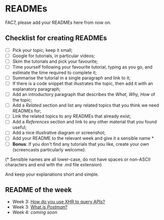 # READMEs

FAC7, please add your READMEs here from now on.

## Checklist for creating READMEs

+ [ ] Pick your topic; keep it small;
+ [ ] Google for tutorials, in particular videos;
+ [ ] Skim the tutorials and pick your favourite;
+ [ ] Time yourself following your favourite tutorial, typing as you go, and estimate the time required to complete it; 
+ [ ] Summarise the tutorial in a single paragraph and link to it;
+ [ ] If there is a code snippet that illustrates the topic, then add it with an explanatory paragraph;
+ [ ] Add an introductory paragraph that describes the *What, Why, How* of the topic;
+ [ ] Add a *Related* section and list any related topics that you think we need READMEs for;
+ [ ] Link the related topics to any READMEs that already exist;
+ [ ] Add a *References* section and link to any other material that you found useful;
+ [ ] Add a nice illustrative diagram or screenshot;
+ [ ] Add your README to the relevant week and give it a sensible name *
+ [ ] **Bonus**: If you don't find any tutorials that you like, create your own (screencasts particularly welcome).

(* Sensible names are all lower-case, do not have spaces or non-ASCII characters and end with the .md file extension)

And keep your explanations short and simple.

## README of the week 

+ Week 3: [How do you use XHR to query APIs?](https://github.com/FAC7/READMEs/tree/master/week3/HTTP/using-xhr)
+ Week 3: [What is *Postman*?](https://github.com/FAC7/READMEs/blob/master/week3/Tools/postman.md) 
+ Week 4: *coming soon*
